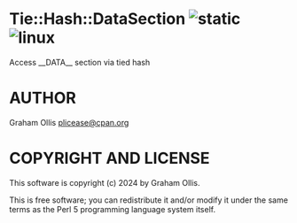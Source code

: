 # Tie::Hash::DataSection ![static](https://github.com/uperl/Tie-Hash-DataSection/workflows/static/badge.svg) ![linux](https://github.com/uperl/Tie-Hash-DataSection/workflows/linux/badge.svg)

Access \_\_DATA\_\_ section via tied hash

# AUTHOR

Graham Ollis <plicease@cpan.org>

# COPYRIGHT AND LICENSE

This software is copyright (c) 2024 by Graham Ollis.

This is free software; you can redistribute it and/or modify it under
the same terms as the Perl 5 programming language system itself.
